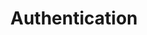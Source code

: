 ---
layout: module
title: "Authentication"
type: lecture
num: 25
draft: 1
start_date: 2025-04-23
slides_url: #
readings:
    - type: reading
      citation: >
        <a href="https://medium.com/@prashantramnyc/difference-between-session-cookies-vs-jwt-json-web-tokens-for-session-management-4be67d2f066e#:~:text=The%20JWT%20tokens%20are%20sometimes,by%20the%20%E2%80%9Csecret%20key%E2%80%9D." target="_blank">Difference between Session Cookies vs. JWT (JSON Web Tokens), for session management</a>
      required: 1
---
